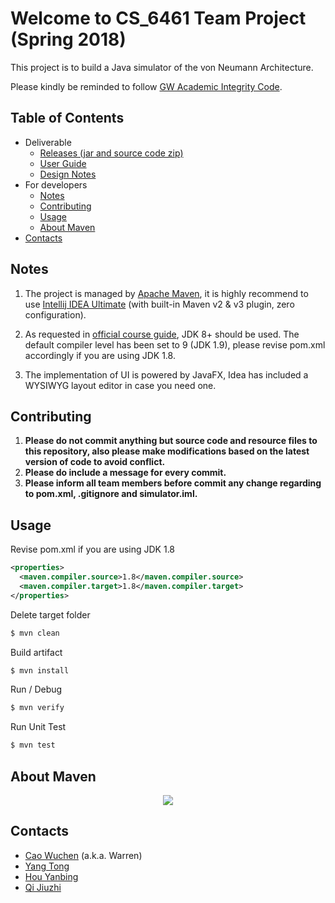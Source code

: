 # Welcome to CS_6461 Team Project (Spring 2018)
This project is to build a Java simulator of the von Neumann Architecture.

Please kindly be reminded to follow [GW Academic Integrity Code](https://studentconduct.gwu.edu/code-academic-integrity).

## Table of Contents

- Deliverable
  * [Releases (jar and source code zip)](https://github.com/1988warren/csa_simulator/releases)
  * [User Guide](https://github.com/1988warren/csa_simulator/wiki/User-Guide)
  * [Design Notes](https://github.com/1988warren/csa_simulator/wiki/Design-Notes)
- For developers
  * [Notes](#notes)
  * [Contributing](#contributing)
  * [Usage](#usage)
  * [About Maven](#about-maven)
- [Contacts](#contacts)

## Notes

1. The project is managed by [Apache Maven](https://maven.apache.org/), 
it is highly recommend to use [Intellij IDEA Ultimate](https://www.jetbrains.com/idea/download/) (with built-in Maven v2 & v3 plugin, zero configuration).

2. As requested in [official course guide](http://www.mslcourses.com/CSCI6461Section11Spring2018/),
JDK 8+ should be used. The default compiler level has been set to 9 (JDK 1.9), please revise pom.xml
accordingly if you are using JDK 1.8.

3. The implementation of UI is powered by JavaFX, Idea has included a WYSIWYG layout editor in case you need one.

## Contributing
1. __Please do not commit anything but source code and resource files to this repository, also please make modifications based on the
latest version of code to avoid conflict.__
2. __Please do include a message for every commit.__
3. __Please inform all team members before commit any change regarding to pom.xml, .gitignore and simulator.iml.__ 

## Usage
Revise pom.xml if you are using JDK 1.8
```xml
<properties>
  <maven.compiler.source>1.8</maven.compiler.source>
  <maven.compiler.target>1.8</maven.compiler.target>
</properties>
```
Delete target folder
```sh
$ mvn clean
```
Build artifact
```sh
$ mvn install
```
Run / Debug
```sh
$ mvn verify
```
Run Unit Test
```sh
$ mvn test
```
## About Maven
<p align="center">
  <img src="https://cloud.githubusercontent.com/assets/300046/16313672/881e4a8e-3937-11e6-8af5-1c3b93b9caef.jpg">
</p>

## Contacts
- [Cao Wuchen](mailto:caowuchen@gwu.edu) (a.k.a. Warren)
- [Yang Tong](mailto:yangtong@gwu.edu)
- [Hou Yanbing](mailto:hou_yanbing@gwu.edu)
- [Qi Jiuzhi](mailto:qijiuzhi@gwu.edu)